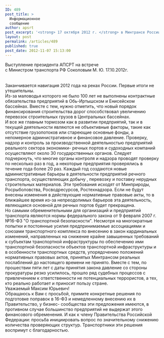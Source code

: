 ```yaml
---
ID: 489
post_title: >
  Информационное
  сообщение
author: apsrt
post_excerpt: '<strong> 17 октября 2012 г. </strong> в Минтрансе России состоялась рабочая встреча руководителей союзов и ассоциаций, входящих в Союз транспортников России с Министром транспорта М. Ю. Соколовым. Во встрече принял участие и выступил с сообщением президент АПСРТ А. М. Зайцев'
layout: post
permalink: /articles/489
published: true
post_date: 2012-11-07 15:13:00
---
```

Выступление президента АПСРТ на встрече<br />
 с Министром транспорта РФ Соколовым М. Ю. 17.10.2012г. <br />
<br />
<br />
    Заканчивается навигация 2012 года на реках России. Первые итоги не утешительны.<br />
Из-за маловодья которого не было 100 лет не выполнены контрактные обязательства предприятий в Обь-Иртышском и Енисейском бассейнах. Вместе с тем, нужно отметить, что новый порядок финансирования строительства дорог способствовал увеличению перевозок строительных грузов в Центральных бассейнах. <br />
    И все же главным тормозом как в развитии предприятий, так и в текущей деятельности являются не объективные факторы, такие как отсутствие грузопотоков или стареющие основные фонды, а непомерное административное и финансовое давление. Проверку, надзор и контроль за производственной деятельностью предприятий реального сектора экономики- речных портов и судоходных компаний осуществляют около 30 государственных органов. Следует подчеркнуть, что многие органы контроля и надзора проводят проверку по несколько раз в год, а некоторые предприятия проверялись в течение года более 20 раз. Каждый год создаются новые административные барьеры в деятельности предприятий речного транспорта, осуществляющих добычу , перевозку и поставку нерудных строительных материалов. Эти требования исходят от Минприроды, Росрыболовства, Росводресурсов, Ростехнадзора. Если не будут внесены изменения в действующие нормативные правовые акты, то в ближайшее время из-за непреодолимых барьеров эта деятельность, являющаяся основной для речных портов будет прекращена.<br />
Но самыми обременительными для организаций и предприятий транспорта являются нормы федерального закона от 9 февраля 2007 г. №16-ФЗ  &quot;О транспортной безопасности&quot;. Несмотря на многократные попытки и постоянные усилия предпринимаемые ассоциациями и союзами транспортного комплекса по внесению  в закон кардинальных изменений, направленных на снижение крайне завышенных требований к субъектам транспортной инфраструктуры по обеспечению ими транспортной безопасности объектов транспортной инфраструктуры и в особенности транспортных средств, упорядочению положений нормативных правовых актов, принятых Минтрансом реальных послаблений до настоящего времени не принято. Вместе с тем, по прошествии пяти лет с даты принятия закона давление со стороны прокуратуры резко усилилось, прошло ряд судебных процессов с привлечением к ответственности не потенциальных террористов, а тех, кто реально работает и приносит пользу стране.<br />
 Уважаемый Максим Юрьевич!<br />
Обращаюсь к Вам с просьбой, примите конкретные решения по подготовке поправок в 16-ФЗ и немедленному внесению их в Правительство, у бизнес- сообщества эти предложения имеются, в противном случае большинство предприятий не выдержат этого финансового обременения. И как к члену Правительства Российской Федерации: просьба инициировать вопрос по значительному снижению количества проверяющих структур. Транспортники эти решения воспримут с благодарностью.